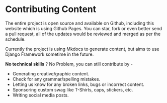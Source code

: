 # Contributing Content

The entire project is open source and available on Github, including this website which is using Github Pages. You can star, fork or even better send a pull request, all of the updates would be reviewed and merged as per the schedule.

Currently the project is using Mkdocs to generate content, but aims to use Django Framework sometime in the future.

**No technical skills** ? No Problem, you can still contribute by -

- Generating creative/graphic content.
- Check for any grammar/spelling mistakes.
- Letting us know for any broken links, bugs or incorrect content.
- Sponsoring custom swag like T-Shirts, caps, stickers, etc.
- Writing social media posts.
